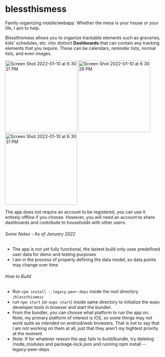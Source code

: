 # blessthismess
Family organizing mobile/webapp. Whether the mess is your house or your life, I aim to help.

Blessthismess allows you to organize trackable elements such as groceries,
kids' schedules, etc. into distinct **Dashboards** that can contain any tracking elements that you require. These can be calendars, reminder lists, normal lists, and even 
images.
<p float='left'>
  <img width="232" alt="Screen Shot 2022-01-10 at 6 30 21 PM" src="https://user-images.githubusercontent.com/20570509/151584056-ac43aa5b-1233-4bca-a345-cb27f3b86490.png">
<img width="232" alt="Screen Shot 2022-01-10 at 6 30 28 PM" src="https://user-images.githubusercontent.com/20570509/151584060-b9de9401-36e8-4bb3-816f-effdf3885fe5.png">
<img width="232" alt="Screen Shot 2022-01-10 at 6 30 31 PM" src="https://user-images.githubusercontent.com/20570509/151584061-d61504f8-6777-47c8-b952-2f34746bddba.png">
</p>

The app does not require an account to be registered, you can use it entirely offline if you choose. However, you will need an account 
to share dashboards and contribute to households with other users.

###### Some Notes - *As of January 2022*
- The app is not yet fully functional, the lastest build only uses predefined user data for demo and testing purposes
- I am in the process of properly defining the data model, so data points may change over time

###### How to Build
- Run `npm install --legacy-peer-deps` inside the root directory `/blessthismess`
- run `npm start` (or `expo start`) inside same directory to initialize the expo developer tools in browser and start the bundler.
- From the bundler, you can choose what platform to run the app on. Note, my primary platform of interest is iOS, so some things may not work quite as intended on android/web browsers. That is not to say that I am not working on them at all, just that they aren't my hightest priority at the moment.
- Note: If for whatever reason the app fails to build/bundle, try deleting /node_modules and package-lock.json and running npm install --legacy-peer-deps
